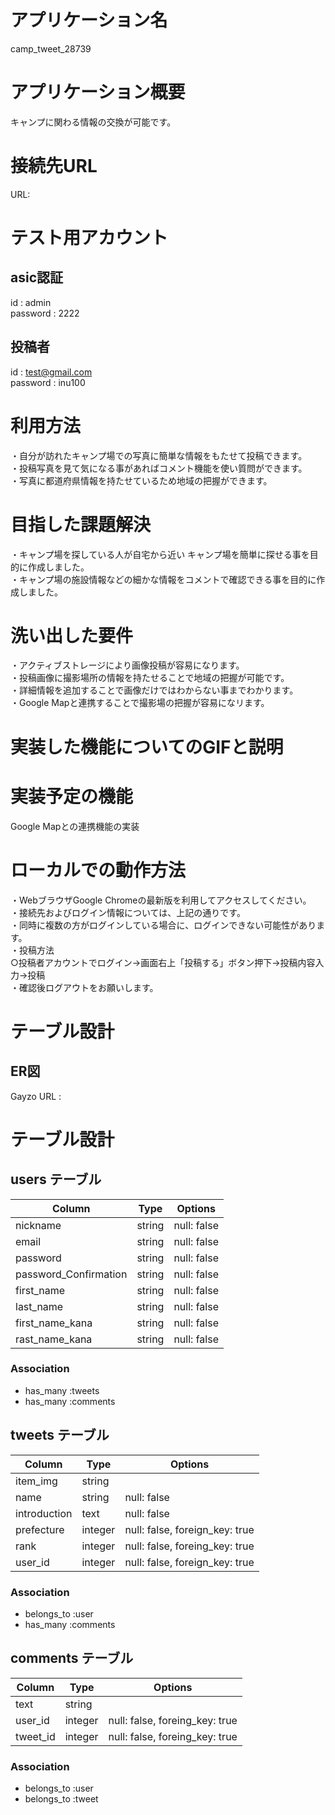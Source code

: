# アプリケーション名
camp_tweet_28739

# アプリケーション概要
キャンプに関わる情報の交換が可能です。

# 接続先URL
URL:

# テスト用アカウント
## asic認証
id : admin  
password : 2222
## 投稿者
id : test@gmail.com  
password : inu100

# 利用方法
・自分が訪れたキャンプ場での写真に簡単な情報をもたせて投稿できます。  
・投稿写真を見て気になる事があればコメント機能を使い質問ができます。  
・写真に都道府県情報を持たせているため地域の把握ができます。

# 目指した課題解決
・キャンプ場を探している人が自宅から近い キャンプ場を簡単に探せる事を目的に作成しました。  
・キャンプ場の施設情報などの細かな情報をコメントで確認できる事を目的に作成しました。

# 洗い出した要件
・アクティブストレージにより画像投稿が容易になります。  
・投稿画像に撮影場所の情報を持たせることで地域の把握が可能です。  
・詳細情報を追加することで画像だけではわからない事までわかります。  
・Google Mapと連携することで撮影場の把握が容易になリます。

# 実装した機能についてのGIFと説明

# 実装予定の機能
Google Mapとの連携機能の実装

# ローカルでの動作方法
・WebブラウザGoogle Chromeの最新版を利用してアクセスしてください。  
・接続先およびログイン情報については、上記の通りです。  
・同時に複数の方がログインしている場合に、ログインできない可能性があります。  
・投稿方法  
○投稿者アカウントでログイン→画面右上「投稿する」ボタン押下→投稿内容入力→投稿  
・確認後ログアウトをお願いします。

# テーブル設計
## ER図
Gayzo URL : 


# テーブル設計

## users テーブル

| Column                | Type    | Options     |
| --------------------- | ------- | ----------- |
| nickname              | string  | null: false |
| email                 | string  | null: false |
| password              | string  | null: false |
| password_Confirmation | string  | null: false |
| first_name            | string  | null: false |
| last_name             | string  | null: false |
| first_name_kana       | string  | null: false |
| rast_name_kana        | string  | null: false |

### Association
- has_many :tweets
- has_many :comments


## tweets テーブル

| Column           | Type       | Options                        |
| ---------------- | ---------- | ------------------------------ |
| item_img         | string     |                                |
| name             | string     | null: false                    |
| introduction     | text       | null: false                    |
| prefecture       | integer    | null: false, foreign_key: true |
| rank             | integer    | null: false, foreing_key: true |
| user_id          | integer    | null: false, foreign_key: true | 

### Association
- belongs_to :user
- has_many :comments


## comments テーブル

| Column                | Type    | Options                        |
| --------------------- | ------- | ------------------------------ |
| text                  | string  |                                |
| user_id               | integer | null: false, foreing_key: true |
| tweet_id              | integer | null: false, foreing_key: true |

### Association
- belongs_to :user
- belongs_to :tweet

